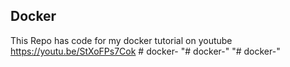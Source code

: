 ## Docker

This Repo has code for my docker tutorial on youtube
https://youtu.be/StXoFPs7Cok
#   d o c k e r -  
 "# docker-" 
"# docker-" 
